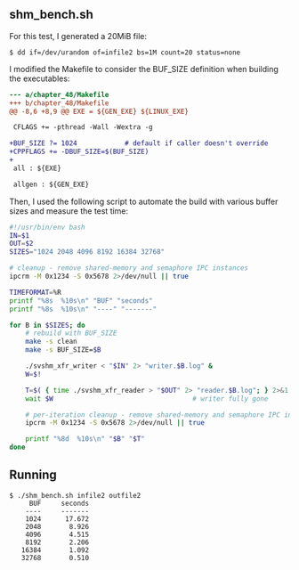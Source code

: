 ## shm_bench.sh
For this test, I generated a 20MiB file:
```
$ dd if=/dev/urandom of=infile2 bs=1M count=20 status=none
```

I modified the Makefile to consider the BUF_SIZE definition when building the executables:
```diff
--- a/chapter_48/Makefile
+++ b/chapter_48/Makefile
@@ -8,6 +8,9 @@ EXE = ${GEN_EXE} ${LINUX_EXE}

 CFLAGS += -pthread -Wall -Wextra -g

+BUF_SIZE ?= 1024            # default if caller doesn't override
+CPPFLAGS += -DBUF_SIZE=$(BUF_SIZE)
+
 all : ${EXE}

 allgen : ${GEN_EXE}
```

Then, I used the following script to automate the build with various buffer sizes and measure the test time:
```bash
#!/usr/bin/env bash
IN=$1
OUT=$2
SIZES="1024 2048 4096 8192 16384 32768"

# cleanup - remove shared-memory and semaphore IPC instances
ipcrm -M 0x1234 -S 0x5678 2>/dev/null || true

TIMEFORMAT=%R
printf "%8s  %10s\n" "BUF" "seconds"
printf "%8s  %10s\n" "----" "-------"

for B in $SIZES; do
    # rebuild with BUF_SIZE
    make -s clean
    make -s BUF_SIZE=$B

    ./svshm_xfr_writer < "$IN" 2> "writer.$B.log" &
    W=$!

    T=$( { time ./svshm_xfr_reader > "$OUT" 2> "reader.$B.log"; } 2>&1 )
    wait $W                                   # writer fully gone

    # per-iteration cleanup - remove shared-memory and semaphore IPC instances
    ipcrm -M 0x1234 -S 0x5678 2>/dev/null || true

    printf "%8d  %10s\n" "$B" "$T"
done

```

## Running
```
$ ./shm_bench.sh infile2 outfile2
     BUF     seconds
    ----     -------
    1024      17.672
    2048       8.926
    4096       4.515
    8192       2.206
   16384       1.092
   32768       0.510
```
